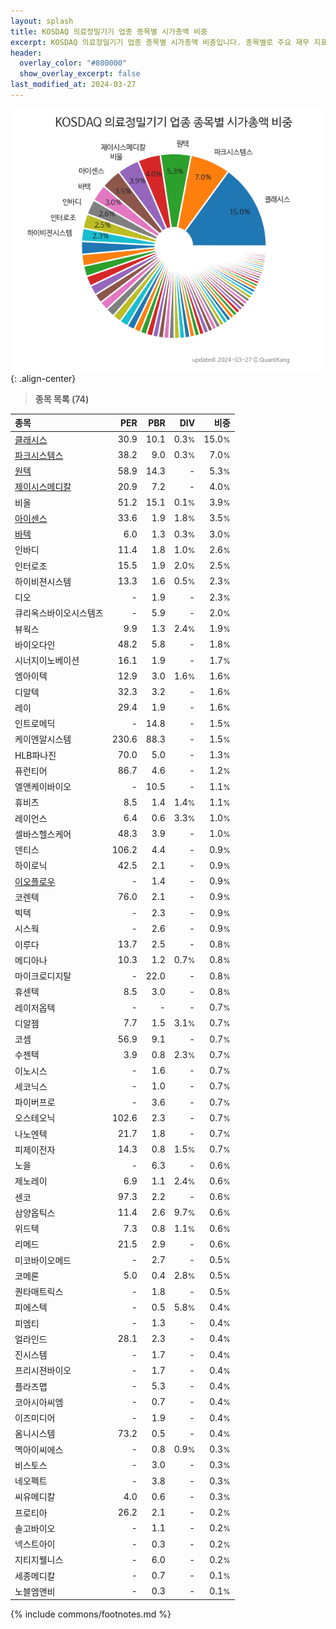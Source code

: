 ```yaml
---
layout: splash
title: KOSDAQ 의료정밀기기 업종 종목별 시가총액 비중
excerpt: KOSDAQ 의료정밀기기 업종 종목별 시가총액 비중입니다. 종목별로 주요 재무 지표를 함께 표시합니다.
header:
  overlay_color: "#800000"
  show_overlay_excerpt: false
last_modified_at: 2024-03-27
---
```



![KOSDAQ 의료정밀기기 업종 종목별 시가총액 비중](/stats/sector/images/kosdaq_업종_의료정밀기기_종목.png){: .align-center}


> **종목 목록 (74)**<a id="list"></a>

| **종목** | **PER** | **PBR** | **DIV** | **비중** |
| :------- | ------: | ------: | ------: | -------: |
| [클래시스](/214150/) | 30.9 | 10.1 | 0.3<small>%</small> | 15.0<small>%</small> |
| [파크시스템스](/140860/) | 38.2 | 9.0 | 0.3<small>%</small> | 7.0<small>%</small> |
| [원텍](/336570/) | 58.9 | 14.3 | - | 5.3<small>%</small> |
| [제이시스메디칼](/287410/) | 20.9 | 7.2 | - | 4.0<small>%</small> |
| 비올 | 51.2 | 15.1 | 0.1<small>%</small> | 3.9<small>%</small> |
| [아이센스](/099190/) | 33.6 | 1.9 | 1.8<small>%</small> | 3.5<small>%</small> |
| [바텍](/043150/) | 6.0 | 1.3 | 0.3<small>%</small> | 3.0<small>%</small> |
| 인바디 | 11.4 | 1.8 | 1.0<small>%</small> | 2.6<small>%</small> |
| 인터로조 | 15.5 | 1.9 | 2.0<small>%</small> | 2.5<small>%</small> |
| 하이비젼시스템 | 13.3 | 1.6 | 0.5<small>%</small> | 2.3<small>%</small> |
| 디오 | - | 1.9 | - | 2.3<small>%</small> |
| 큐리옥스바이오시스템즈 | - | 5.9 | - | 2.0<small>%</small> |
| 뷰웍스 | 9.9 | 1.3 | 2.4<small>%</small> | 1.9<small>%</small> |
| 바이오다인 | 48.2 | 5.8 | - | 1.8<small>%</small> |
| 시너지이노베이션 | 16.1 | 1.9 | - | 1.7<small>%</small> |
| 엠아이텍 | 12.9 | 3.0 | 1.6<small>%</small> | 1.6<small>%</small> |
| 디알텍 | 32.3 | 3.2 | - | 1.6<small>%</small> |
| 레이 | 29.4 | 1.9 | - | 1.6<small>%</small> |
| 인트로메딕 | - | 14.8 | - | 1.5<small>%</small> |
| 케이엔알시스템 | 230.6 | 88.3 | - | 1.5<small>%</small> |
| HLB파나진 | 70.0 | 5.0 | - | 1.3<small>%</small> |
| 퓨런티어 | 86.7 | 4.6 | - | 1.2<small>%</small> |
| 엘앤케이바이오 | - | 10.5 | - | 1.1<small>%</small> |
| 휴비츠 | 8.5 | 1.4 | 1.4<small>%</small> | 1.1<small>%</small> |
| 레이언스 | 6.4 | 0.6 | 3.3<small>%</small> | 1.0<small>%</small> |
| 셀바스헬스케어 | 48.3 | 3.9 | - | 1.0<small>%</small> |
| 덴티스 | 106.2 | 4.4 | - | 0.9<small>%</small> |
| 하이로닉 | 42.5 | 2.1 | - | 0.9<small>%</small> |
| [이오플로우](/294090/) | - | 1.4 | - | 0.9<small>%</small> |
| 코렌텍 | 76.0 | 2.1 | - | 0.9<small>%</small> |
| 빅텍 | - | 2.3 | - | 0.9<small>%</small> |
| 시스웍 | - | 2.6 | - | 0.9<small>%</small> |
| 이루다 | 13.7 | 2.5 | - | 0.8<small>%</small> |
| 메디아나 | 10.3 | 1.2 | 0.7<small>%</small> | 0.8<small>%</small> |
| 마이크로디지탈 | - | 22.0 | - | 0.8<small>%</small> |
| 휴센텍 | 8.5 | 3.0 | - | 0.8<small>%</small> |
| 레이저옵텍 | - | - | - | 0.7<small>%</small> |
| 디알젬 | 7.7 | 1.5 | 3.1<small>%</small> | 0.7<small>%</small> |
| 코셈 | 56.9 | 9.1 | - | 0.7<small>%</small> |
| 수젠텍 | 3.9 | 0.8 | 2.3<small>%</small> | 0.7<small>%</small> |
| 이노시스 | - | 1.6 | - | 0.7<small>%</small> |
| 세코닉스 | - | 1.0 | - | 0.7<small>%</small> |
| 파이버프로 | - | 3.6 | - | 0.7<small>%</small> |
| 오스테오닉 | 102.6 | 2.3 | - | 0.7<small>%</small> |
| 나노엔텍 | 21.7 | 1.8 | - | 0.7<small>%</small> |
| 피제이전자 | 14.3 | 0.8 | 1.5<small>%</small> | 0.7<small>%</small> |
| 노을 | - | 6.3 | - | 0.6<small>%</small> |
| 제노레이 | 6.9 | 1.1 | 2.4<small>%</small> | 0.6<small>%</small> |
| 센코 | 97.3 | 2.2 | - | 0.6<small>%</small> |
| 삼양옵틱스 | 11.4 | 2.6 | 9.7<small>%</small> | 0.6<small>%</small> |
| 위드텍 | 7.3 | 0.8 | 1.1<small>%</small> | 0.6<small>%</small> |
| 리메드 | 21.5 | 2.9 | - | 0.6<small>%</small> |
| 미코바이오메드 | - | 2.7 | - | 0.5<small>%</small> |
| 코메론 | 5.0 | 0.4 | 2.8<small>%</small> | 0.5<small>%</small> |
| 퀀타매트릭스 | - | 1.8 | - | 0.5<small>%</small> |
| 피에스텍 | - | 0.5 | 5.8<small>%</small> | 0.4<small>%</small> |
| 피엠티 | - | 1.3 | - | 0.4<small>%</small> |
| 얼라인드 | 28.1 | 2.3 | - | 0.4<small>%</small> |
| 진시스템 | - | 1.7 | - | 0.4<small>%</small> |
| 프리시젼바이오 | - | 1.7 | - | 0.4<small>%</small> |
| 플라즈맵 | - | 5.3 | - | 0.4<small>%</small> |
| 코아시아씨엠 | - | 0.7 | - | 0.4<small>%</small> |
| 이즈미디어 | - | 1.9 | - | 0.4<small>%</small> |
| 옴니시스템 | 73.2 | 0.5 | - | 0.4<small>%</small> |
| 멕아이씨에스 | - | 0.8 | 0.9<small>%</small> | 0.3<small>%</small> |
| 비스토스 | - | 3.0 | - | 0.3<small>%</small> |
| 네오펙트 | - | 3.8 | - | 0.3<small>%</small> |
| 씨유메디칼 | 4.0 | 0.6 | - | 0.3<small>%</small> |
| 프로티아 | 26.2 | 2.1 | - | 0.2<small>%</small> |
| 솔고바이오 | - | 1.1 | - | 0.2<small>%</small> |
| 넥스트아이 | - | 0.3 | - | 0.2<small>%</small> |
| 지티지웰니스 | - | 6.0 | - | 0.2<small>%</small> |
| 세종메디칼 | - | 0.7 | - | 0.1<small>%</small> |
| 노블엠앤비 | - | 0.3 | - | 0.1<small>%</small> |

{% include commons/footnotes.md %}